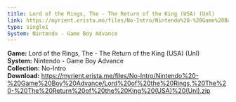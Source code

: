 ```yaml
---
title: Lord of the Rings, The - The Return of the King (USA) (Unl)
link: https://myrient.erista.me/files/No-Intro/Nintendo%20-%20Game%20Boy%20Advance/Lord%20of%20the%20Rings,%20The%20-%20The%20Return%20of%20the%20King%20(USA)%20(Unl).zip
type: single1
System: Nintendo - Game Boy Advance
---
```

<b>Game:</b> Lord of the Rings, The - The Return of the King (USA) (Unl)<br>
<b>System:</b> Nintendo - Game Boy Advance<br>
<b>Collection:</b> No-Intro<br>
<b>Download:</b> https://myrient.erista.me/files/No-Intro/Nintendo%20-%20Game%20Boy%20Advance/Lord%20of%20the%20Rings,%20The%20-%20The%20Return%20of%20the%20King%20(USA)%20(Unl).zip